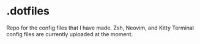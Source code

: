 # .dotfiles

Repo for the config files that I have made. Zsh, Neovim, and Kitty Terminal config files are currently uploaded at the moment.
